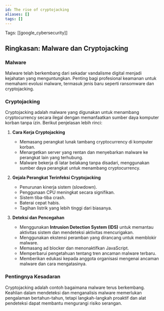 ```yaml
---
id: The rise of cryptojacking
aliases: []
tags: []
---
```


Tags: [[google_cybersecurity]]

## Ringkasan: Malware dan Cryptojacking

### Malware
Malware telah berkembang dari sekadar vandalisme digital menjadi kejahatan yang menguntungkan. Penting bagi profesional keamanan untuk memahami evolusi malware, termasuk jenis baru seperti ransomware dan cryptojacking.

### Cryptojacking
Cryptojacking adalah malware yang digunakan untuk menambang cryptocurrency secara ilegal dengan memanfaatkan sumber daya komputer korban tanpa izin. Berikut penjelasan lebih rinci:

1. **Cara Kerja Cryptojacking**
   - Memasang perangkat lunak tambang cryptocurrency di komputer korban.
   - Menargetkan server yang rentan dan menyebarkan malware ke perangkat lain yang terhubung.
   - Malware bekerja di latar belakang tanpa disadari, menggunakan sumber daya perangkat untuk menambang cryptocurrency.

2. **Gejala Perangkat Terinfeksi Cryptojacking**
   - Penurunan kinerja sistem (slowdown).
   - Penggunaan CPU meningkat secara signifikan.
   - Sistem tiba-tiba crash.
   - Baterai cepat habis.
   - Tagihan listrik yang lebih tinggi dari biasanya.

3. **Deteksi dan Pencegahan**
   - Menggunakan **Intrusion Detection System (IDS)** untuk memantau aktivitas sistem dan mendeteksi aktivitas mencurigakan.
   - Menggunakan ekstensi peramban yang dirancang untuk memblokir malware.
   - Memasang ad blocker dan menonaktifkan JavaScript.
   - Memperbarui pengetahuan tentang tren ancaman malware terbaru.
   - Memberikan edukasi kepada anggota organisasi mengenai ancaman malware dan cara mengatasinya.

### Pentingnya Kesadaran
Cryptojacking adalah contoh bagaimana malware terus berkembang. Keahlian dalam mendeteksi dan menganalisis malware memerlukan pengalaman bertahun-tahun, tetapi langkah-langkah proaktif dan alat pendeteksi dapat membantu mengurangi risiko serangan.
